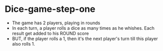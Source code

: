 # Dice-game-step-one


- The game has 2 players, playing in rounds
- In each turn, a player rolls a dice as many times as he whishes. Each result get added to his ROUND score
- BUT, if the player rolls a 1, then it's the next player's turn till this player also rolls 1.
